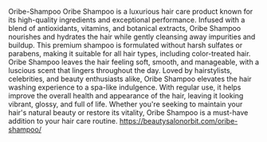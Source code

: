  Oribe-Shampoo
Oribe Shampoo is a luxurious hair care product known for its high-quality
ingredients and exceptional performance. Infused with a blend of antioxidants, vitamins, and botanical extracts, Oribe Shampoo nourishes and hydrates the hair while gently cleansing away impurities and buildup. This premium shampoo is formulated without harsh sulfates or parabens, making it suitable for all hair types, including color-treated hair. Oribe Shampoo leaves the hair feeling soft, smooth, and manageable, with a luscious scent that lingers throughout the day. Loved by hairstylists, celebrities, and beauty enthusiasts alike, Oribe Shampoo elevates the hair washing experience to a spa-like indulgence. With regular use, it helps improve the overall health and appearance of the hair, leaving it looking vibrant, glossy, and full of life. Whether you're seeking to maintain your hair's natural beauty or restore its vitality, Oribe Shampoo is a must-have addition to your hair care routine.
https://beautysalonorbit.com/oribe-shampoo/
